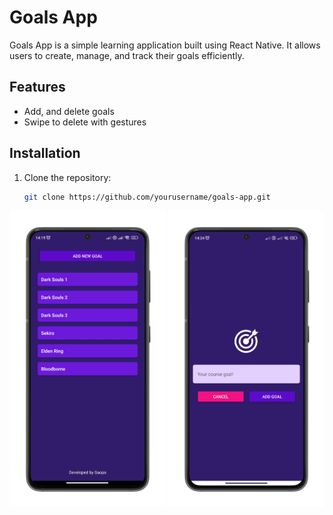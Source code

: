 # Goals App

Goals App is a simple learning application built using React Native. It allows users to create, manage, and track their goals efficiently.

## Features

- Add, and delete goals
- Swipe to delete with gestures

## Installation

1. Clone the repository:
   ```bash
   git clone https://github.com/yourusername/goals-app.git
   ```

<p align="center">
  <img src="assets/images/muckup-goals-list-portrait.png" alt="Goals List" width="250" />
  <img src="assets/images/mockup-add-goal-portrait.png" alt="Add goal page" width="250" />
</p>
